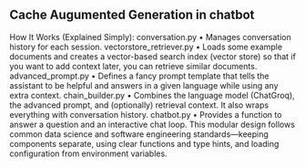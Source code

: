 ## Cache Augumented Generation in chatbot


How It Works (Explained Simply):
conversation.py
• Manages conversation history for each session.
vectorstore_retriever.py
• Loads some example documents and creates a vector-based search index (vector store) so that if you want to add context later, you can retrieve similar documents.
advanced_prompt.py
• Defines a fancy prompt template that tells the assistant to be helpful and answers in a given language while using any extra context.
chain_builder.py
• Combines the language model (ChatGroq), the advanced prompt, and (optionally) retrieval context. It also wraps everything with conversation history.
chatbot.py
• Provides a function to answer a question and an interactive chat loop.
This modular design follows common data science and software engineering standards—keeping components separate, using clear functions and type hints, and loading configuration from environment variables.